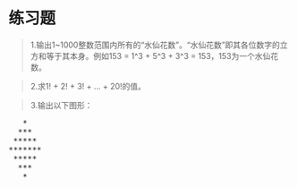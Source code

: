 # 练习题
> 1.输出1~1000整数范围内所有的“水仙花数”。“水仙花数”即其各位数字的立方和等于其本身。例如153 = 1^3 + 5^3 + 3^3 = 153，153为一个水仙花数。
 
> 2.求1! + 2! + 3! + … + 20!的值。

> 3.输出以下图形：
<pre>
   *
  ***
 *****
*******
 *****
  ***
   *
</pre>